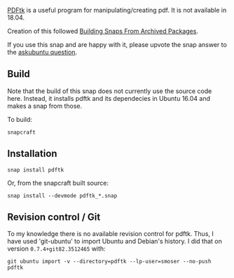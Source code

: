 [PDFtk](https://www.pdflabs.com/tools/pdftk-server/) is a useful program
for manipulating/creating pdf.  It is not available in 18.04.

Creation of this followed [Building Snaps From Archived Packages](https://larry-price.com/blog/2016/12/07/creating-a-snap-from-existing-deb-packages/).

If you use this snap and are happy with it, please upvote
the snap answer to the [askubuntu question](https://askubuntu.com/questions/1028522/how-can-i-install-pdftk-in-ubuntu-18-04-bionic).

## Build ##
Note that the build of this snap does not currently use the source code
here.  Instead, it installs pdftk and its dependecies in Ubuntu 16.04
and makes a snap from those.

To build:

    snapcraft

## Installation ##

    snap install pdftk

Or, from the snapcraft built source:

    snap install --devmode pdftk_*.snap

## Revision control / Git ##
To my knowledge there is no available revision control for pdftk.
Thus, I have used 'git-ubuntu' to import Ubuntu and Debian's history.
I did that on version `0.7.4+git82.3512465` with:

    git ubuntu import -v --directory=pdftk --lp-user=smoser --no-push pdftk
